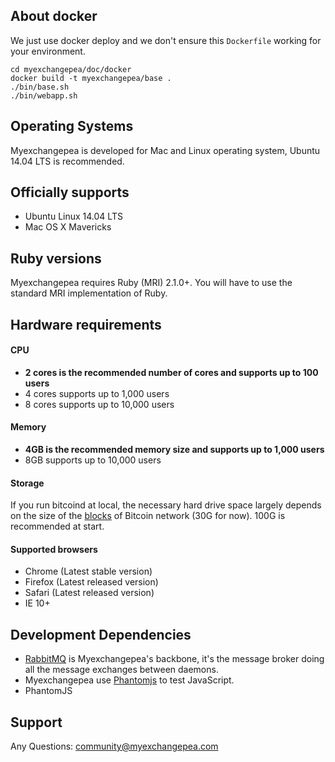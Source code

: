 ## About docker

We just use docker deploy and we don't ensure this `Dockerfile` working for your environment.

```
cd myexchangepea/doc/docker
docker build -t myexchangepea/base .
./bin/base.sh
./bin/webapp.sh
```

Operating Systems
-----------------

Myexchangepea is developed for Mac and Linux operating system, Ubuntu 14.04 LTS is recommended.

## Officially supports

* Ubuntu Linux 14.04 LTS
* Mac OS X Mavericks

## Ruby versions

Myexchangepea requires Ruby (MRI) 2.1.0+. You will have to use the standard MRI implementation of Ruby.

## Hardware requirements

#### CPU

* **2 cores is the recommended number of cores and supports up to 100 users**
* 4 cores supports up to 1,000 users
* 8 cores supports up to 10,000 users

#### Memory

* **4GB is the recommended memory size and supports up to 1,000 users**
* 8GB supports up to 10,000 users

#### Storage

If you run bitcoind at local, the necessary hard drive space largely depends on the size of the [blocks](https://en.bitcoin.it/wiki/Blocks) of Bitcoin network (30G for now). 100G is recommended at start.

#### Supported browsers

* Chrome (Latest stable version)
* Firefox (Latest released version)
* Safari (Latest released version)
* IE 10+

## Development Dependencies

* [RabbitMQ](https://www.rabbitmq.com/) is Myexchangepea's backbone, it's the message broker doing all the message exchanges between daemons.
* Myexchangepea use [Phantomjs](http://phantomjs.org/) to test JavaScript.
* PhantomJS

## Support

Any Questions: [community@myexchangepea.com](mailto:community@myexchangepea.com)
